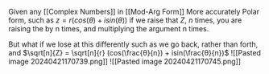 Given any [[Complex Numbers]] in [[Mod-Arg Form]] More accurately Polar form, such as $z = r(cos(θ) + isin(θ))$ if we raise that $Z$, $n$ times, you are raising the by n times, and multiplying the argument n times.

But what if we lose at this differently such as we go back, rather than forth, and $\sqrt[n]{Z} = \sqrt[n]{r} (cos(\frac{θ}{n}) + isin(\frac{θ}{n})$ 
![[Pasted image 20240421170739.png]]
![[Pasted image 20240421170745.png]]
